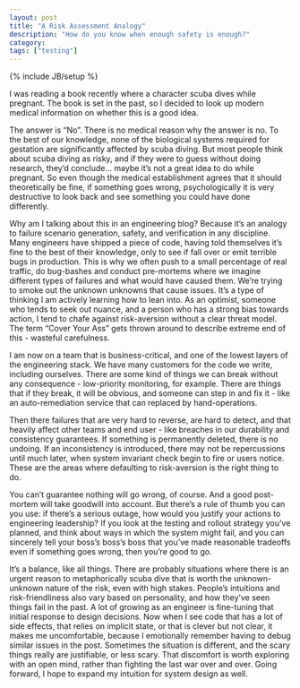 ```yaml
---
layout: post
title: "A Risk Assessment Analogy"
description: "How do you know when enough safety is enough?"
category: 
tags: ["testing"]
---
```

{% include JB/setup %}

I was reading a book recently where a character scuba dives while pregnant. The book is set in the past, so I decided to look up modern medical information on whether this is a good idea.

The answer is “No”. There is no medical reason why the answer is no. To the best of our knowledge, none of the biological systems required for gestation are significantly affected by scuba diving. But most people think about scuba diving as risky, and if they were to guess without doing research, they’d conclude… maybe it’s not a great idea to do while pregnant. So even though the medical establishment agrees that it should theoretically be fine, if something goes wrong, psychologically it is very destructive to look back and see something you could have done differently.

Why am I talking about this in an engineering blog? Because it’s an analogy to failure scenario generation, safety, and verification in any discipline. Many engineers have shipped a piece of code, having told themselves it’s fine to the best of their knowledge, only to see if fall over or emit terrible bugs in production. This is why we often push to a small percentage of real traffic, do bug-bashes and conduct pre-mortems where we imagine different types of failures and what would have caused them. We’re trying to smoke out the unknown unknowns that cause issues. It’s a type of thinking I am actively learning how to lean into. As an optimist, someone who tends to seek out nuance, and a person who has a strong bias towards action, I tend to chafe against risk-aversion without a clear threat model. The term “Cover Your Ass” gets thrown around to describe extreme end of this - wasteful carefulness.

I am now on a team that is business-critical, and one of the lowest layers of the engineering stack. We have many customers for the code we write, including ourselves. There are some kind of things we can break without any consequence - low-priority monitoring, for example. There are things that if they break, it will be obvious, and someone can step in and fix it - like an auto-remediation service that can replaced by hand-operations. 

Then there failures that are very hard to reverse, are hard to detect, and that heavily affect other teams and end user - like breaches in our durability and consistency guarantees. If something is permanently deleted, there is no undoing. If an inconsistency is introduced, there may not be repercussions until much later, when system invariant check begin to fire or users notice. These are the areas where defaulting to risk-aversion is the right thing to do. 

You can’t guarantee nothing will go wrong, of course. And a good post-mortem will take goodwill into account. But there’s a rule of thumb you can you use: if there’s a serious outage, how would you justify your actions to engineering leadership? If you look at the testing and rollout strategy you’ve planned, and think about ways in which the system might fail, and you can sincerely tell your boss’s boss’s boss that you’ve made reasonable tradeoffs even if something goes wrong, then you’re good to go.

It’s a balance, like all things. There are probably situations where there is an urgent reason to metaphorically scuba dive that is worth the unknown-unknown nature of the risk, even with high stakes. People’s intuitions and risk-friendliness also vary based on personality, and how they’ve seen things fail in the past. A lot of growing as an engineer is fine-tuning that initial response to design decisions. Now when I see code that has a lot of side effects, that relies on implicit state, or that is clever but not clear, it makes me uncomfortable, because I emotionally remember having to debug similar issues in the post. Sometimes the situation is different, and the scary things really are justifiable, or less scary. That discomfort is worth exploring with an open mind, rather than fighting the last war over and over. Going forward, I hope to expand my intuition for system design as well. 

